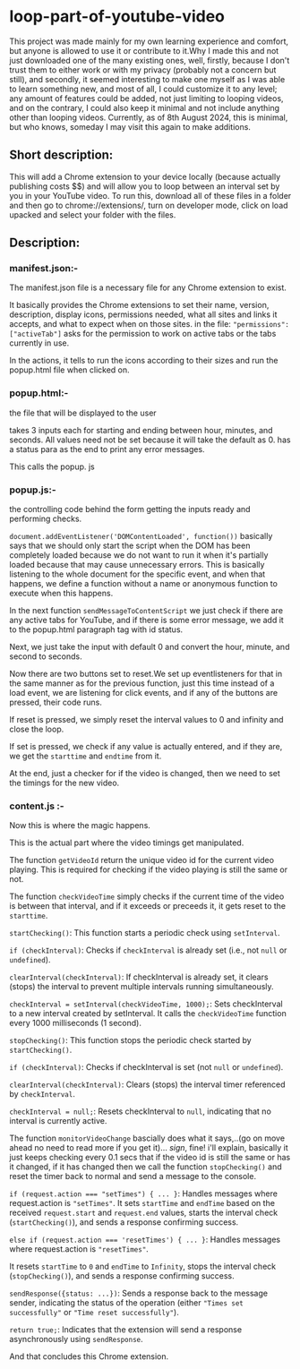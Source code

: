 # loop-part-of-youtube-video

This project was made mainly for my own learning experience and comfort, but anyone is allowed to use it or contribute to it.Why I made this and not just downloaded one of the many existing ones, well, firstly, because I don't trust them to either work or with my privacy (probably not a concern but still), and secondly, it seemed interesting to make one myself as I was able to learn something new, and most of all, I could customize it to any level; any amount of features could be added, not just limiting to looping videos, and on the contrary, I could also keep it minimal and not include anything other than looping videos. Currently, as of 8th August 2024, this is minimal, but who knows, someday I may visit this again to make additions.

## Short description: 

This will add a Chrome extension to your device locally (because actually publishing costs $$) and will allow you to loop between an interval set by you in your YouTube video. To run this, download all of these files in a folder and then go to chrome://extensions/, turn on developer mode, click on load upacked and select your folder with the files. 

## Description:

### manifest.json:- 

The manifest.json file is a necessary file for any Chrome extension to exist. 

It basically provides the Chrome extensions to set their name, version, description, display icons, permissions needed, what all sites and links it accepts, and what to expect when on those sites. in the file: `"permissions": ["activeTab"]` asks for the permission to work on active tabs or the tabs currently in use.

In the actions, it tells to run the icons according to their sizes and run the popup.html file when clicked on.

### popup.html:-

the file that will be displayed to the user

takes 3 inputs each for starting and ending between hour, minutes, and seconds. All values need not be set because it will take the default as 0.
has a status para as the end to print any error messages.

This calls the popup. js


### popup.js:-
the controlling code behind the form getting the inputs ready and performing checks.

`document.addEventListener('DOMContentLoaded', function())` basically says that we should only start the script when the DOM has been completely loaded because we do not want to run it when it's partially loaded because that may cause unnecessary errors. This is basically listening to the whole document for the specific event, and when that happens, we define a function without a name or anonymous function to execute when this happens.

In the next function `sendMessageToContentScript` we just check if there are any active tabs for YouTube, and if there is some error message, we add it to the popup.html paragraph tag with id status.

Next, we just take the input with default 0 and convert the hour, minute, and second to seconds.

Now there are two buttons set to reset.We set up eventlisteners for that in the same manner as for the previous function, just this time instead of a load event, we are listening for click events, and if any of the buttons are pressed, their code runs.

If reset is pressed, we simply reset the interval values to 0 and infinity and close the loop.

If set is pressed, we check if any value is actually entered, and if they are, we get the `starttime` and `endtime` from it.

At the end, just a checker for if the video is changed, then we need to set the timings for the new video.

### content.js :-

Now this is where the magic happens.

This is the actual part where the video timings get manipulated.

The function `getVideoId` return the unique video id for the current video playing. This is required for checking if the video playing is still the same or not. 

The function `checkVideoTime` simply checks if the current time of the video is between that interval, and if it exceeds or preceeds it, it gets reset to the `starttime`.

`startChecking()`: This function starts a periodic check using `setInterval`.

`if (checkInterval)`: Checks if `checkInterval` is already set (i.e., not `null` or `undefined`).

`clearInterval(checkInterval)`: If checkInterval is already set, it clears (stops) the interval to prevent multiple intervals running simultaneously.

`checkInterval = setInterval(checkVideoTime, 1000);`: Sets checkInterval to a new interval created by setInterval. It calls the `checkVideoTime` function every 1000 milliseconds (1 second).

`stopChecking()`: This function stops the periodic check started by `startChecking()`.

`if (checkInterval)`: Checks if checkInterval is set (not `null` or `undefined`).

`clearInterval(checkInterval)`: Clears (stops) the interval timer referenced by `checkInterval`.

`checkInterval = null;`: Resets checkInterval to `null`, indicating that no interval is currently active.

The function `monitorVideoChange` bascially does what it says,..(go on move ahead no need to read more if you get it)... *sign*, fine! i'll explain, basically it just keeps checking every 0.1 secs that if the video id is still the same or has it changed, if it has changed then we call the function `stopChecking()` and reset the timer back to normal and send a message to the console.

`if (request.action === "setTimes") { ... }`: Handles messages where request.action is `"setTimes"`. It sets `startTime` and `endTime` based on the received `request.start` and `request.end` values, starts the interval check (`startChecking()`), and sends a response confirming success.

`else if (request.action === 'resetTimes') { ... }`: Handles messages where request.action is `"resetTimes"`. 

It resets `startTime` to `0` and `endTime` to `Infinity`, stops the interval check (`stopChecking()`), and sends a response confirming success.

`sendResponse({status: ...})`: Sends a response back to the message sender, indicating the status of the operation (either `"Times set successfully"` or `"Time reset successfully"`).

`return true;`: Indicates that the extension will send a response asynchronously using `sendResponse`.

And that concludes this Chrome extension.

